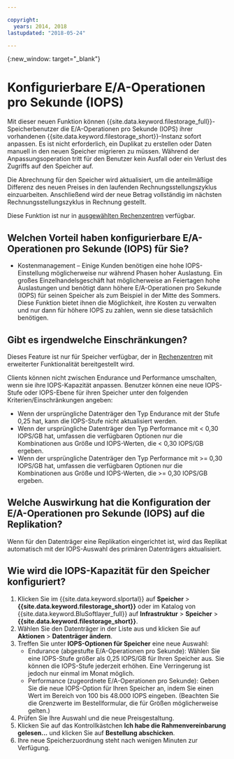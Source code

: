 ```yaml
---

copyright:
  years: 2014, 2018
lastupdated: "2018-05-24"

---
```

{:new_window: target="_blank"}

# Konfigurierbare E/A-Operationen pro Sekunde (IOPS)

Mit dieser neuen Funktion können {{site.data.keyword.filestorage_full}}-Speicherbenutzer die E/A-Operationen pro Sekunde (IOPS) ihrer vorhandenen {{site.data.keyword.filestorage_short}}-Instanz sofort anpassen. Es ist nicht erforderlich, ein Duplikat zu erstellen oder Daten manuell in den neuen Speicher migrieren zu müssen. Während der Anpassungsoperation tritt für den Benutzer kein Ausfall oder ein Verlust des Zugriffs auf den Speicher auf. 

Die Abrechnung für den Speicher wird aktualisiert, um die anteilmäßige Differenz des neuen Preises in den laufenden Rechnungsstellungszyklus einzuarbeiten. Anschließend wird der neue Betrag vollständig im nächsten Rechnungsstellungszyklus in Rechnung gestellt.

Diese Funktion ist nur in [ausgewählten Rechenzentren](new-ibm-block-and-file-storage-location-and-features.html) verfügbar. 

## Welchen Vorteil haben konfigurierbare E/A-Operationen pro Sekunde (IOPS) für Sie?

- Kostenmanagement – Einige Kunden benötigen eine hohe IOPS-Einstellung möglicherweise nur während Phasen hoher Auslastung. Ein großes Einzelhandelsgeschäft hat möglicherweise an Feiertagen hohe Auslastungen und benötigt dann höhere E/A-Operationen pro Sekunde (IOPS) für seinen Speicher als zum Beispiel in der Mitte des Sommers. Diese Funktion bietet ihnen die Möglichkeit, ihre Kosten zu verwalten und nur dann für höhere IOPS zu zahlen, wenn sie diese tatsächlich benötigen.

## Gibt es irgendwelche Einschränkungen?

Dieses Feature ist nur für Speicher verfügbar, der in [Rechenzentren](new-ibm-block-and-file-storage-location-and-features.html) mit erweiterter Funktionalität bereitgestellt wird.

Clients können nicht zwischen Endurance und Performance umschalten, wenn sie ihre IOPS-Kapazität anpassen. Benutzer können eine neue IOPS-Stufe oder IOPS-Ebene für ihren Speicher unter den folgenden Kriterien/Einschränkungen angeben: 

- Wenn der ursprüngliche Datenträger den Typ Endurance mit der Stufe 0,25 hat, kann die IOPS-Stufe nicht aktualisiert werden.
- Wenn der ursprüngliche Datenträger den Typ Performance mit < 0,30 IOPS/GB hat, umfassen die verfügbaren Optionen nur die Kombinationen aus Größe und IOPS-Werten, die < 0,30 IOPS/GB ergeben. 
- Wenn der ursprüngliche Datenträger den Typ Performance mit >= 0,30 IOPS/GB hat, umfassen die verfügbaren Optionen nur die Kombinationen aus Größe und IOPS-Werten, die >= 0,30 IOPS/GB ergeben. 

## Welche Auswirkung hat die Konfiguration der E/A-Operationen pro Sekunde (IOPS) auf die Replikation?

Wenn für den Datenträger eine Replikation eingerichtet ist, wird das Replikat automatisch mit der IOPS-Auswahl des primären Datenträgers aktualisiert. 

## Wie wird die IOPS-Kapazität für den Speicher konfiguriert?

1. Klicken Sie im {{site.data.keyword.slportal}} auf **Speicher** > **{{site.data.keyword.filestorage_short}}** oder im Katalog von {{site.data.keyword.BluSoftlayer_full}} auf **Infrastruktur** > **Speicher** > **{{site.data.keyword.filestorage_short}}**.
2. Wählen Sie den Datenträger in der Liste aus und klicken Sie auf **Aktionen** > **Datenträger ändern**.
3. Treffen Sie unter **IOPS-Optionen für Speicher** eine neue Auswahl:
    - Endurance (abgestufte E/A-Operationen pro Sekunde): Wählen Sie eine IOPS-Stufe größer als 0,25 IOPS/GB für Ihren Speicher aus. Sie können die IOPS-Stufe jederzeit erhöhen. Eine Verringerung ist jedoch nur einmal im Monat möglich.
    - Performance (zugeordnete E/A-Operationen pro Sekunde): Geben Sie die neue IOPS-Option für Ihren Speicher an, indem Sie einen Wert im Bereich von 100 bis 48.000 IOPS eingeben. (Beachten Sie die Grenzwerte im Bestellformular, die für Größen möglicherweise gelten.)
4. Prüfen Sie Ihre Auswahl und die neue Preisgestaltung.
5. Klicken Sie auf das Kontrollkästchen **Ich habe die Rahmenvereinbarung gelesen...** und klicken Sie auf **Bestellung abschicken**.
6. Ihre neue Speicherzuordnung steht nach wenigen Minuten zur Verfügung.
